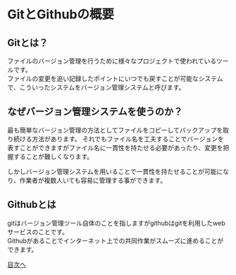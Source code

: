 # GitとGithubの概要
## Gitとは？
ファイルのバージョン管理を行うために様々なプロジェクトで使われているツールです。  
ファイルの変更を追い記録したポイントにいつでも戻すことが可能なシステムで、こういったシステムをバージョン管理システムと呼びます。

## なぜバージョン管理システムを使うのか？
最も簡単なバージョン管理の方法としてファイルをコピーしてバックアップを取り続ける方法があります。
それでもファイル名を工夫することでバージョンを表すことができますがファイル名に一貫性を持たせる必要があったり、変更を把握することが難しくなります。  

しかしバージョン管理システムを用いることで一貫性を持たせることが可能になり、作業者が複数人いても容易に管理する事ができます。

## Githubとは
gitはバージョン管理ツール自体のことを指しますがgithubはgitを利用したwebサービスのことです。  
Githubがあることでインターネット上での共同作業がスムーズに進めることができます。


[目次へ](../README.md)

